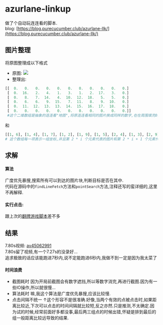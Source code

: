 # azurlane-linkup
做了个自动玩连连看的脚本.  
blog: [https://blog.purecucumber.club/azurlane-llk/](https://blog.purecucumber.club/azurlane-llk/)
## 图片整理
将原图整理成以下格式  

- 原图:
    ![](https://pic.ggemo.com/picgo/Screenshot_2019-03-01-19-24-27.png)
- 整理出:  


```python
[[  0.   0.   0.   0.   0.   0.   0.   0.   0.   0.   0.]
 [  0.  16.   2.   4.   1.   3.   1.   2.  17.   3.   0.]
 [  0.   8.   7.  14.   4.  10.  12.  18.   5.   5.   0.]
 [  0.   6.   6.   9.  15.   7.  11.   8.   9.  10.   0.]
 [  0.  11.  12.  13.  13.  14.  15.  16.  17.  18.   0.]
 [  0.   0.   0.   0.   0.   0.   0.   0.   0.   0.   0.]]
 #这个二维数组是抽象的连连看"地图",将原连连看相同的图片换成同样的数字,在在周围填充0表示通路
 ```
和
```python
[[1, 6], [1, 4], [1, 7], [1, 2], [1, 9], [1, 5], [2, 4], [1, 3], [2, 9], [2, 8], [3, 2], [3, 1], [3, 5], [2, 2], [3, 7], [2, 1], [3, 8], [3, 3], [3, 9], [2, 5], [4, 1], [3, 6], [4, 2], [2, 6], [4, 4], [4, 3], [4, 5], [2, 3], [4, 6], [3, 4], [4, 7], [1, 1], [4, 8], [1, 8], [4, 9], [2, 7]]
# 这个数组每一项表示一组坐标,并且第 2 * i 个元素代表的图片和第 2 * i + 1 个元素代表的图片相同  
```
## 求解
#### 算法
广度优先暴搜,搜索所有可以到达的图片块,判断目标是否在其中.  
代码在源码中的```findLineFetch```方法和```pointSearch```方法,注释还写的蛮详细的,这里不再解释.  
#### 实行点击: 
跟上次的[翻牌游戏脚本](https://blog.purecucumber.club/blhx-fanpai4-45)差不多
## 结果
7.80s视频: [av45062991](https://www.bilibili.com/video/av45062991/)  
7.80s留了视频,有一个7.27s的没录好...  
追求极致的话应该能跑进7秒内,说不定能跑进6秒内,我做不到一定是因为我太菜了
#### 时间浪费
- 截图耗时
    因为开局前截图会有数字遮挡,所以等数字消完,再进行截图.因为有一些IO操作,所以就很慢...
- 算法耗时
    嘛,我这个算法是广度优先暴搜,应该比较慢.
- 点击间隔不统一
    ↑这个形容不是很准确.好像,当两个有效的点被点击时,如果距离比较近,下次可以点击的时间间隔就比较短,反之亦然.只是推测,不太确定.因为试的时候,经常前面好多都没事,最后两三组点的时候出错,怀疑是排到最后的组一般距离比较远导致的结果.
